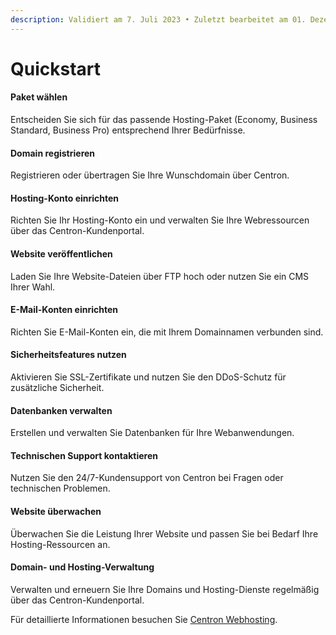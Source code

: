 ```yaml
---
description: Validiert am 7. Juli 2023 • Zuletzt bearbeitet am 01. Dezember 2023
---
```


# Quickstart

#### Paket wählen

Entscheiden Sie sich für das passende Hosting-Paket (Economy, Business Standard, Business Pro) entsprechend Ihrer Bedürfnisse.

#### Domain registrieren

Registrieren oder übertragen Sie Ihre Wunschdomain über Centron.

#### Hosting-Konto einrichten

Richten Sie Ihr Hosting-Konto ein und verwalten Sie Ihre Webressourcen über das Centron-Kundenportal.

#### Website veröffentlichen

Laden Sie Ihre Website-Dateien über FTP hoch oder nutzen Sie ein CMS Ihrer Wahl.

#### E-Mail-Konten einrichten

Richten Sie E-Mail-Konten ein, die mit Ihrem Domainnamen verbunden sind.

#### Sicherheitsfeatures nutzen

Aktivieren Sie SSL-Zertifikate und nutzen Sie den DDoS-Schutz für zusätzliche Sicherheit.

#### Datenbanken verwalten

Erstellen und verwalten Sie Datenbanken für Ihre Webanwendungen.

#### Technischen Support kontaktieren

Nutzen Sie den 24/7-Kundensupport von Centron bei Fragen oder technischen Problemen.

#### Website überwachen

Überwachen Sie die Leistung Ihrer Website und passen Sie bei Bedarf Ihre Hosting-Ressourcen an.

#### Domain- und Hosting-Verwaltung

Verwalten und erneuern Sie Ihre Domains und Hosting-Dienste regelmäßig über das Centron-Kundenportal.

Für detaillierte Informationen besuchen Sie [Centron Webhosting](https://www.centron.de/webhosting-domain/).
